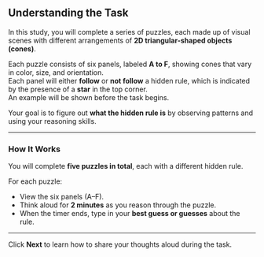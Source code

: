 ## Understanding the Task

In this study, you will complete a series of puzzles, each made up of visual scenes with different arrangements of **2D triangular-shaped objects (cones)**.

Each puzzle consists of six panels, labeled **A to F**, showing cones that vary in color, size, and orientation.  
Each panel will either **follow** or **not follow** a hidden rule, which is indicated by the presence of a **star** in the top corner.  
An example will be shown before the task begins.

Your goal is to figure out **what the hidden rule is** by observing patterns and using your reasoning skills.

---

### How It Works

You will complete **five puzzles in total**, each with a different hidden rule.

For each puzzle:

- View the six panels (A–F).
- Think aloud for **2 minutes** as you reason through the puzzle.
- When the timer ends, type in your **best guess or guesses** about the rule.

---

Click **Next** to learn how to share your thoughts aloud during the task.
